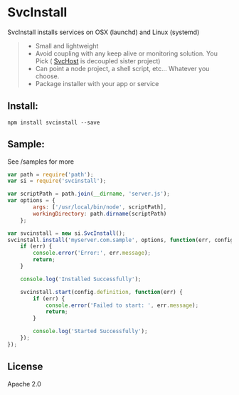 # SvcInstall

SvcInstall installs services on OSX (launchd) and Linux (systemd)


>  - Small and lightweight
>  - Avoid coupling with any keep alive or monitoring solution.  You Pick ( [SvcHost] is decoupled sister project)
>  - Can point a node project, a shell script, etc... Whatever you choose.
>  - Package installer with your app or service

## Install:

    npm install svcinstall --save


## Sample:
See /samples for more

```js
var path = require('path');
var si = require('svcinstall');

var scriptPath = path.join(__dirname, 'server.js');
var options = {
		args: ['/usr/local/bin/node', scriptPath],
		workingDirectory: path.dirname(scriptPath)
	};

var svcinstall = new si.SvcInstall();
svcinstall.install('myserver.com.sample', options, function(err, config){
	if (err) {
		console.error('Error:', err.message);
		return;
	}

	console.log('Installed Successfully');

	svcinstall.start(config.definition, function(err) {
		if (err) {
			console.error('Failed to start: ', err.message);
			return;
		}

		console.log('Started Successfully');
	});
});
```

License
----

Apache 2.0

[svchost]:http://github.com/bryanmacfarlane/svchost

